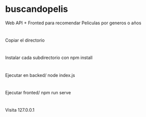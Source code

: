 # buscandopelis
Web API + Fronted para recomendar Peliculas por generos o años
#
Copiar el directorio

#
Instalar cada subdirectorio con npm install
#
Ejecutar en backed/ node index.js

#
Ejecutar fronted/ npm run serve

#
Visita 
127.0.0.1

